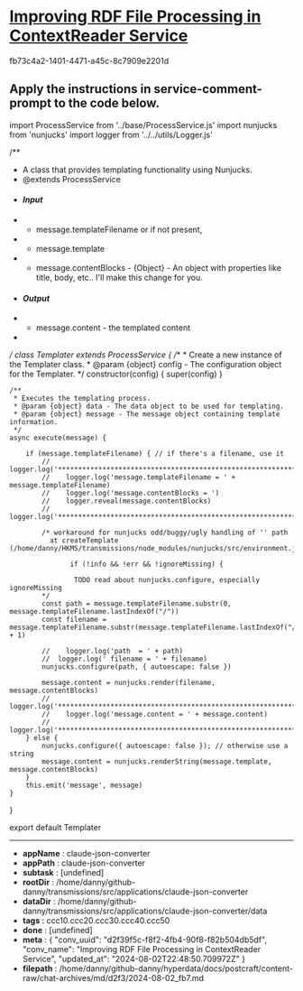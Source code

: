 # [Improving RDF File Processing in ContextReader Service](https://claude.ai/chat/d2f39f5c-f8f2-4fb4-90f8-f82b504db5df)

fb73c4a2-1401-4471-a45c-8c7909e2201d

Apply the instructions in service-comment-prompt to the code below.
---
import ProcessService from '../base/ProcessService.js'
import nunjucks from 'nunjucks'
import logger from '../../utils/Logger.js'

/**
 * A class that provides templating functionality using Nunjucks.
 * @extends ProcessService
 * #### __*Input*__
 * * message.templateFilename or if not present,
 * * message.template
* * message.contentBlocks - {Object} - An object with properties like title, body, etc.. I'll make this change for you.
 * #### __*Output*__
 * * message.content - the templated content
 * 
 */
class Templater extends ProcessService {
    /**
     * Create a new instance of the Templater class.
     * @param {object} config - The configuration object for the Templater.
     */
    constructor(config) {
        super(config)
    }

    /**
     * Executes the templating process.
     * @param {object} data - The data object to be used for templating.
     * @param {object} message - The message object containing template information.
     */
    async execute(message) {

        if (message.templateFilename) { // if there's a filename, use it
            //    logger.log('*************************************************************')
            //    logger.log('message.templateFilename = ' + message.templateFilename)
            //    logger.log('message.contentBlocks = ')
            //    logger.reveal(message.contentBlocks)
            //    logger.log('*************************************************************')

            /* workaround for nunjucks odd/buggy/ugly handling of '' path 
              at createTemplate (/home/danny/HKMS/transmissions/node_modules/nunjucks/src/environment.js:234:15)

                   if (!info && !err && !ignoreMissing) {

                    TODO read about nunjucks.configure, especially ignoreMissing
            */
            const path = message.templateFilename.substr(0, message.templateFilename.lastIndexOf("/"))
            const filename = message.templateFilename.substr(message.templateFilename.lastIndexOf("/") + 1)

            //    logger.log('path  = ' + path)
            //  logger.log(' filename = ' + filename)
            nunjucks.configure(path, { autoescape: false })

            message.content = nunjucks.render(filename, message.contentBlocks)
            //    logger.log('*************************************************************')
            //    logger.log('message.content = ' + message.content)
            //    logger.log('*************************************************************')
        } else {
            nunjucks.configure({ autoescape: false }); // otherwise use a string
            message.content = nunjucks.renderString(message.template, message.contentBlocks)
        }
        this.emit('message', message)
    }
}

export default Templater

---

* **appName** : claude-json-converter
* **appPath** : claude-json-converter
* **subtask** : [undefined]
* **rootDir** : /home/danny/github-danny/transmissions/src/applications/claude-json-converter
* **dataDir** : /home/danny/github-danny/transmissions/src/applications/claude-json-converter/data
* **tags** : ccc10.ccc20.ccc30.ccc40.ccc50
* **done** : [undefined]
* **meta** : {
  "conv_uuid": "d2f39f5c-f8f2-4fb4-90f8-f82b504db5df",
  "conv_name": "Improving RDF File Processing in ContextReader Service",
  "updated_at": "2024-08-02T22:48:50.709972Z"
}
* **filepath** : /home/danny/github-danny/hyperdata/docs/postcraft/content-raw/chat-archives/md/d2f3/2024-08-02_fb7.md